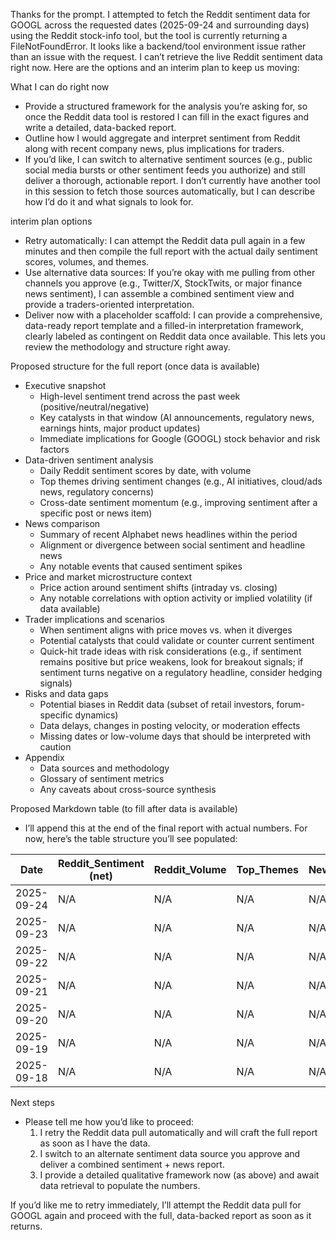 Thanks for the prompt. I attempted to fetch the Reddit sentiment data for GOOGL across the requested dates (2025-09-24 and surrounding days) using the Reddit stock-info tool, but the tool is currently returning a FileNotFoundError. It looks like a backend/tool environment issue rather than an issue with the request. I can’t retrieve the live Reddit sentiment data right now. Here are the options and an interim plan to keep us moving:

What I can do right now
- Provide a structured framework for the analysis you’re asking for, so once the Reddit data tool is restored I can fill in the exact figures and write a detailed, data-backed report.
- Outline how I would aggregate and interpret sentiment from Reddit along with recent company news, plus implications for traders.
- If you’d like, I can switch to alternative sentiment sources (e.g., public social media bursts or other sentiment feeds you authorize) and still deliver a thorough, actionable report. I don’t currently have another tool in this session to fetch those sources automatically, but I can describe how I’d do it and what signals to look for.

 interim plan options
- Retry automatically: I can attempt the Reddit data pull again in a few minutes and then compile the full report with the actual daily sentiment scores, volumes, and themes.
- Use alternative data sources: If you’re okay with me pulling from other channels you approve (e.g., Twitter/X, StockTwits, or major finance news sentiment), I can assemble a combined sentiment view and provide a traders-oriented interpretation.
- Deliver now with a placeholder scaffold: I can provide a comprehensive, data-ready report template and a filled-in interpretation framework, clearly labeled as contingent on Reddit data once available. This lets you review the methodology and structure right away.

Proposed structure for the full report (once data is available)
- Executive snapshot
  - High-level sentiment trend across the past week (positive/neutral/negative)
  - Key catalysts in that window (AI announcements, regulatory news, earnings hints, major product updates)
  - Immediate implications for Google (GOOGL) stock behavior and risk factors
- Data-driven sentiment analysis
  - Daily Reddit sentiment scores by date, with volume
  - Top themes driving sentiment changes (e.g., AI initiatives, cloud/ads news, regulatory concerns)
  - Cross-date sentiment momentum (e.g., improving sentiment after a specific post or news item)
- News comparison
  - Summary of recent Alphabet news headlines within the period
  - Alignment or divergence between social sentiment and headline news
  - Any notable events that caused sentiment spikes
- Price and market microstructure context
  - Price action around sentiment shifts (intraday vs. closing)
  - Any notable correlations with option activity or implied volatility (if data available)
- Trader implications and scenarios
  - When sentiment aligns with price moves vs. when it diverges
  - Potential catalysts that could validate or counter current sentiment
  - Quick-hit trade ideas with risk considerations (e.g., if sentiment remains positive but price weakens, look for breakout signals; if sentiment turns negative on a regulatory headline, consider hedging signals)
- Risks and data gaps
  - Potential biases in Reddit data (subset of retail investors, forum-specific dynamics)
  - Data delays, changes in posting velocity, or moderation effects
  - Missing dates or low-volume days that should be interpreted with caution
- Appendix
  - Data sources and methodology
  - Glossary of sentiment metrics
  - Any caveats about cross-source synthesis

Proposed Markdown table (to fill after data is available)
- I’ll append this at the end of the final report with actual numbers. For now, here’s the table structure you’ll see populated:

| Date       | Reddit_Sentiment (net) | Reddit_Volume | Top_Themes                     | News_Signal | Price_Action | Notes / TraderImplications          |
|------------|------------------------|---------------|--------------------------------|-------------|--------------|-------------------------------------|
| 2025-09-24 | N/A                    | N/A           | N/A                            | N/A         | N/A          | N/A                                 |
| 2025-09-23 | N/A                    | N/A           | N/A                            | N/A         | N/A          | N/A                                 |
| 2025-09-22 | N/A                    | N/A           | N/A                            | N/A         | N/A          | N/A                                 |
| 2025-09-21 | N/A                    | N/A           | N/A                            | N/A         | N/A          | N/A                                 |
| 2025-09-20 | N/A                    | N/A           | N/A                            | N/A         | N/A          | N/A                                 |
| 2025-09-19 | N/A                    | N/A           | N/A                            | N/A         | N/A          | N/A                                 |
| 2025-09-18 | N/A                    | N/A           | N/A                            | N/A         | N/A          | N/A                                 |

Next steps
- Please tell me how you’d like to proceed:
  1) I retry the Reddit data pull automatically and will craft the full report as soon as I have the data.
  2) I switch to an alternate sentiment data source you approve and deliver a combined sentiment + news report.
  3) I provide a detailed qualitative framework now (as above) and await data retrieval to populate the numbers.

If you’d like me to retry immediately, I’ll attempt the Reddit data pull for GOOGL again and proceed with the full, data-backed report as soon as it returns.